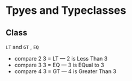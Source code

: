 # Tpyes and Typeclasses

## Class

`LT` and `GT` , `EQ`
- compare 2 3 = LT — 2 is Less Than 3
- compare 3 3 = EQ — 3 is EQual to 3
- compare 4 3 = GT — 4 is Greater Than 3